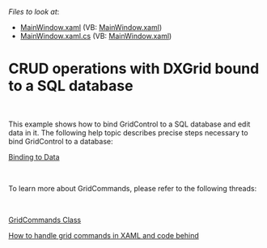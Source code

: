 <!-- default file list -->
*Files to look at*:

* [MainWindow.xaml](./CS/WpfApplication/MainWindow.xaml) (VB: [MainWindow.xaml](./VB/WpfApplication/MainWindow.xaml))
* [MainWindow.xaml.cs](./CS/WpfApplication/MainWindow.xaml.cs) (VB: [MainWindow.xaml](./VB/WpfApplication/MainWindow.xaml))
<!-- default file list end -->
# CRUD operations with DXGrid bound to a SQL database


<p><br />
<p>This example shows how to bind GridControl to a SQL database and edit data in it.  The following help topic describes precise steps necessary to bind GridControl to a database:</p><p><a href="http://documentation.devexpress.com/#WPF/CustomDocument9644">Binding to Data</a> </p><br />
<p>To learn more about GridCommands, please refer to the following threads:</p><br />
<p><a href="http://documentation.devexpress.com/#WPF/clsDevExpressXpfGridGridCommandstopic">GridCommands Class</a> </p><p><a href="https://www.devexpress.com/Support/Center/p/E373">How to handle grid commands in XAML and code behind</a></p></p>

<br/>



